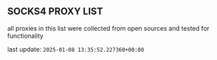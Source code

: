 ## SOCKS4 PROXY LIST

all proxies in this list were collected from open sources and tested for functionality

last update: `2025-01-08 13:35:52.227360+00:00`